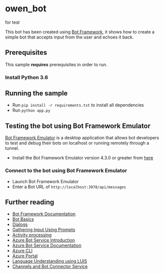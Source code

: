 # owen_bot

for test

This bot has been created using [Bot Framework](https://dev.botframework.com), it shows how to create a simple bot that accepts input from the user and echoes it back.

## Prerequisites

This sample **requires** prerequisites in order to run.

### Install Python 3.6

## Running the sample
- Run `pip install -r requirements.txt` to install all dependencies
- Run `python app.py`


## Testing the bot using Bot Framework Emulator

[Bot Framework Emulator](https://github.com/microsoft/botframework-emulator) is a desktop application that allows bot developers to test and debug their bots on localhost or running remotely through a tunnel.

- Install the Bot Framework Emulator version 4.3.0 or greater from [here](https://github.com/Microsoft/BotFramework-Emulator/releases)

### Connect to the bot using Bot Framework Emulator

- Launch Bot Framework Emulator
- Enter a Bot URL of `http://localhost:3978/api/messages`


## Further reading

- [Bot Framework Documentation](https://docs.botframework.com)
- [Bot Basics](https://docs.microsoft.com/azure/bot-service/bot-builder-basics?view=azure-bot-service-4.0)
- [Dialogs](https://docs.microsoft.com/azure/bot-service/bot-builder-concept-dialog?view=azure-bot-service-4.0)
- [Gathering Input Using Prompts](https://docs.microsoft.com/azure/bot-service/bot-builder-prompts?view=azure-bot-service-4.0&tabs=csharp)
- [Activity processing](https://docs.microsoft.com/en-us/azure/bot-service/bot-builder-concept-activity-processing?view=azure-bot-service-4.0)
- [Azure Bot Service Introduction](https://docs.microsoft.com/azure/bot-service/bot-service-overview-introduction?view=azure-bot-service-4.0)
- [Azure Bot Service Documentation](https://docs.microsoft.com/azure/bot-service/?view=azure-bot-service-4.0)
- [Azure CLI](https://docs.microsoft.com/cli/azure/?view=azure-cli-latest)
- [Azure Portal](https://portal.azure.com)
- [Language Understanding using LUIS](https://docs.microsoft.com/azure/cognitive-services/luis/)
- [Channels and Bot Connector Service](https://docs.microsoft.com/azure/bot-service/bot-concepts?view=azure-bot-service-4.0)
